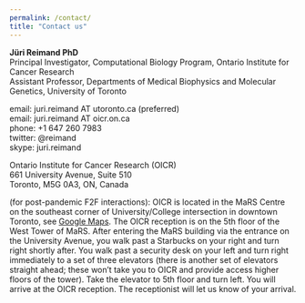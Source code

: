 ```yaml
---
permalink: /contact/
title: "Contact us"
---
```


**Jüri Reimand PhD**  
Principal Investigator, Computational Biology Program, Ontario Institute for Cancer Research  
Assistant Professor, Departments of Medical Biophysics and Molecular Genetics, University of Toronto  


email: juri.reimand AT utoronto.ca (preferred)  
email: juri.reimand AT oicr.on.ca  
phone: +1 647 260 7983  
twitter: @reimand  
skype: juri.reimand  

Ontario Institute for Cancer Research (OICR)  
661 University Avenue, Suite 510  
Toronto, M5G 0A3, ON, Canada  

(for post-pandemic F2F interactions): OICR is located in the MaRS Centre on the southeast corner of University/College intersection in downtown Toronto, see [Google Maps](https://goo.gl/maps/bJTHjisdZKarZu9X8). The OICR reception is on the 5th floor of the West Tower of MaRS. After entering the MaRS building via the entrance on the University Avenue, you walk past a Starbucks on your right and turn right shortly after. You walk past a security desk on your left and turn right immediately to a set of three elevators (there is another set of elevators straight ahead; these won’t take you to OICR and provide access higher floors of the tower). Take the elevator to 5th floor and turn left. You will arrive at the OICR reception. The receptionist will let us know of your arrival.